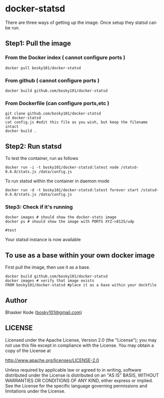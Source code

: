 # docker-statsd

There are three ways of getting up the image. Once setup they statsd can be run.

## Step1: Pull the image

### From the Docker index ( cannot configure ports )
	
	docker pull bosky101/docker-statsd

### From github ( cannot configure ports )

	docker build github.com/bosky101/docker-statsd

### From Dockerfile (can configure ports,etc )

	git clone github.com/bosky101/docker-statsd
	cd docker-statsd
	cat config.js #edit this file as you wish, but keep the filename intact
	docker build .

## Step2: Run statsd

To test the container, run as follows

	docker run -i -t bosky101/docker-statsd:latest node /statsd-0.6.0/stats.js /data/config.js

To run statsd within the container in daemon mode

	docker run -d -t bosky101/docker-statsd:latest forever start /statsd-0.6.0/stats.js /data/config.js
	
### Step3: Check if it's running

	docker images # should show the docker-stats image
	docker ps # should show the image with PORTS XYZ->8125/udp
	
	#test
	

Your statsd instance is now available

## To use as a base within your own docker image

First pull the image, then use it as a base.

	docker build github.com/bosky101/docker-statsd
	docker images # verify that image exists
	FROM bosky101/docker-statsd #place it as a base within your dockfile

## Author

Bhasker Kode (<bosky101@gmail.com>)

## LICENSE

Licensed under the Apache License, Version 2.0 (the "License");
you may not use this file except in compliance with the License.
You may obtain a copy of the License at

  http://www.apache.org/licenses/LICENSE-2.0

Unless required by applicable law or agreed to in writing, software
distributed under the License is distributed on an "AS IS" BASIS,
WITHOUT WARRANTIES OR CONDITIONS OF ANY KIND, either express or implied.
See the License for the specific language governing permissions and
limitations under the License.
